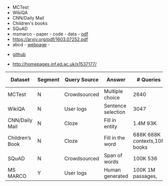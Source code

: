 


* MCTest
* WikiQA
* CNN/Daily Mail
* Children's books
* SQuAD
* msmarco - paper - code - data - [pdf](https://arxiv.org/pdf/1611.09268v2.pdf)
* https://arxiv.org/pdf/1603.07252.pdf
* abcd - [webpage](http://homepages.inf.ed.ac.uk/s1537177/resources/acl_long.pdf) -
- [github](https://github.com/cheng6076/NeuralSum)
* http://homepages.inf.ed.ac.uk/s1537177/

| Dataset | Segment | Query Source | Answer | # Queries | # Documents |
| ------- | ------- | ------------ | ------ | --------- | ----------- |
| MCTest | N | Crowdsourced | Multiple choice | 2640 | 660 |
| WikiQA | N | User logs | Sentence selection | 3047 | 29.26K |
| CNN/Daily Mail | N | Cloze | Fill in entity | 1.4M 93K | CNN,220K DM |
| Children’s Book | N | Cloze | Fill in the word | 688K 688K contexts,108 books |
| SQuAD           | N | Crowdsourced | Span of words | 100K 536 |
| MS MARCO | Y | User logs | Human generated | 100K 1M passages, | 200K+ doc. |
